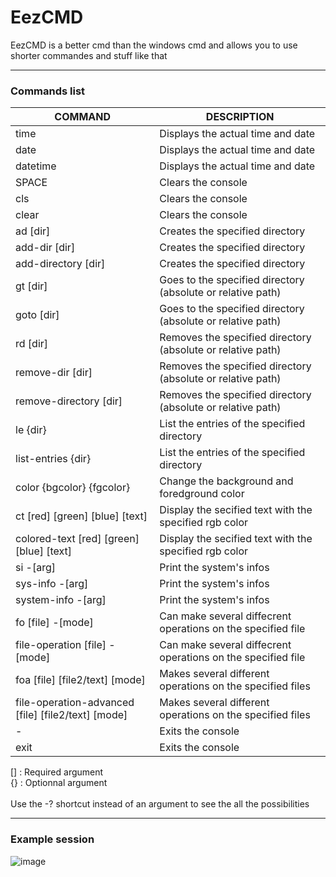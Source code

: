 # EezCMD
EezCMD is a better cmd than the windows cmd and allows you to use shorter commandes and stuff like that
***

### Commands list

| COMMAND                                      | DESCRIPTION                                                  |
|----------------------------------------------|--------------------------------------------------------------|
| time                                         | Displays the actual time and date                            |
| date                                         | Displays the actual time and date                            |
| datetime                                     | Displays the actual time and date                            |
| SPACE                                        | Clears the console                                           |
| cls                                          | Clears the console                                           |
| clear                                        | Clears the console                                           |
| ad [dir]                                     | Creates the  specified directory                             |
| add-dir [dir]                                | Creates the  specified directory                             |
| add-directory [dir]                          | Creates the  specified directory                             |
| gt [dir]                                     | Goes to the specified directory (absolute or relative path)  |
| goto [dir]                                   | Goes to the specified directory (absolute or relative path)  |
| rd [dir]                                     | Removes the specified directory (absolute or relative path)  |
| remove-dir [dir]                             | Removes the specified directory (absolute or relative path)  |
| remove-directory [dir]                       | Removes the specified directory (absolute or relative path)  |
| le {dir}                                     | List the entries of the specified directory                  |
| list-entries {dir}                           | List the entries of the specified directory                  |
| color {bgcolor} {fgcolor}                    | Change the background and foredground color                  |
| ct [red] [green] [blue] [text]               | Display the secified text with the specified rgb color       |
| colored-text [red] [green] [blue] [text]     | Display the secified text with the specified rgb color       |
| si -[arg]                                    | Print the system's infos                                     |
| sys-info -[arg]                              | Print the system's infos                                     |
| system-info -[arg]                           | Print the system's infos                                     |
| fo [file] -[mode]                            | Can make several diffecrent operations on the specified file |
| file-operation [file] -[mode]                | Can make several diffecrent operations on the specified file |
| foa [file] [file2/text] [mode]               | Makes several different operations on the specified files   |
| file-operation-advanced [file] [file2/text] [mode] | Makes several different operations on the specified files   |
| -                                            | Exits the console                                            |
| exit                                         | Exits the console                                            |
  
[] : Required argument <br>
{} : Optionnal argument
<br><br>
Use the -? shortcut instead of an argument to see the all the possibilities
  
  ***
  
  ### Example session
  
![image](https://user-images.githubusercontent.com/99663083/163231262-b3fafa8f-df60-4470-a1d7-a034ca281f8b.png)
